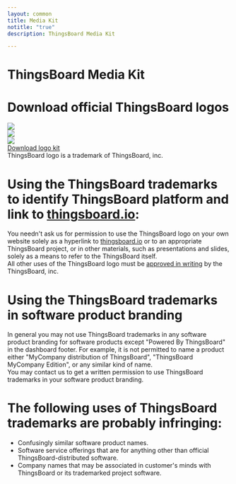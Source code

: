 ```yaml
---
layout: common
title: Media Kit
notitle: "true"
description: ThingsBoard Media Kit

---
```


<h1 class="logos-title">ThingsBoard Media Kit</h1>
<div id="media-kit-background">
    <div class="main1"></div>
</div>
<h1 class="download-logos">Download official ThingsBoard logos</h1>
<div class="mediakit-logos">
    <div class="mediakit-logo logo-blue">
        <div class="logo-container">
            <img src="https://img.thingsboard.io/thingsboard_logo_blue.svg">
        </div>    
    </div>
    <div class="mediakit-logo logo-white">
        <div class="logo-container">
            <img src="https://img.thingsboard.io/thingsboard_logo_white.svg">
        </div>    
    </div>
    <div class="mediakit-logo logo-black">
        <div class="logo-container">
            <img src="https://img.thingsboard.io/thingsboard_logo_black.svg">
        </div>
    </div>
</div>
<div class="center">
    <a class="download-logos" href="ThingsBoard_Logos.zip" target="_blank">Download logo kit</a>
</div>
<div class="trademark-notice">
    ThingsBoard logo is a trademark of ThingsBoard, inc.
</div>
<div class="trademark-info">
    <h1>Using the ThingsBoard trademarks to identify ThingsBoard platform and link to <a href="https://thingsboard.io">thingsboard.io</a>:</h1>
    <p>You needn't ask us for permission to use the ThingsBoard logo  on your own website solely as a hyperlink to <a href="https://thingsboard.io">thingsboard.io</a> or to an appropriate ThingsBoard project,
    or in other materials, such as presentations and slides, solely as a means to refer to the ThingsBoard itself.<br/>
    All other uses of the ThingsBoard logo must be <a href="https://www.apache.org/foundation/marks/contact#other">approved in writing</a> by the ThingsBoard, inc.</p>
    <h1>Using the ThingsBoard trademarks in software product branding</h1>
    <p>In general you may not use ThingsBoard trademarks in any software product branding for software products except "Powered By ThingsBoard" in the dashboard footer.
    For example, it is not permitted to name a product either "MyCompany distribution of ThingsBoard", "ThingsBoard MyCompany Edition", or any similar kind of name.<br/>
    You may contact us to get a written permission to use ThingsBoard trademarks in your software product branding.</p>
    <h1>The following uses of ThingsBoard trademarks are probably infringing:</h1>
    <ul>
        <li>Confusingly similar software product names.</li>
        <li>Software service offerings that are for anything other than official ThingsBoard-distributed software.</li>
        <li>Company names that may be associated in customer's minds with ThingsBoard or its trademarked project software.</li>
     </ul>
</div>
